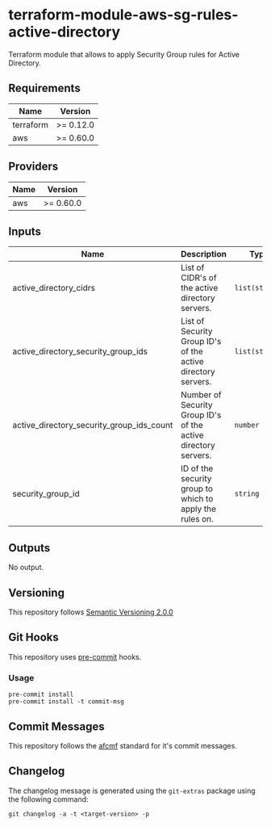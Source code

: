 # terraform-module-aws-sg-rules-active-directory

Terraform module that allows to apply Security Group rules for Active Directory.

<!-- BEGINNING OF PRE-COMMIT-TERRAFORM DOCS HOOK -->
## Requirements

| Name | Version |
|------|---------|
| terraform | >= 0.12.0 |
| aws | >= 0.60.0 |

## Providers

| Name | Version |
|------|---------|
| aws | >= 0.60.0 |

## Inputs

| Name | Description | Type | Default | Required |
|------|-------------|------|---------|:--------:|
| active\_directory\_cidrs | List of CIDR's of the active directory servers. | `list(string)` | `[]` | no |
| active\_directory\_security\_group\_ids | List of Security Group ID's of the active directory servers. | `list(string)` | `[]` | no |
| active\_directory\_security\_group\_ids\_count | Number of Security Group ID's of the active directory servers. | `number` | `0` | no |
| security\_group\_id | ID of the security group to which to apply the rules on. | `string` | n/a | yes |

## Outputs

No output.

<!-- END OF PRE-COMMIT-TERRAFORM DOCS HOOK -->

## Versioning
This repository follows [Semantic Versioning 2.0.0](https://semver.org/)

## Git Hooks
This repository uses [pre-commit](https://pre-commit.com/) hooks.

### Usage

```
pre-commit install
pre-commit install -t commit-msg
```

## Commit Messages

This repository follows the [afcmf](https://github.com/FXinnovation/fx-pre-commit-afcmf) standard for it's commit messages.

## Changelog

The changelog message is generated using the `git-extras` package using the following command:
```
git changelog -a -t <target-version> -p
```
